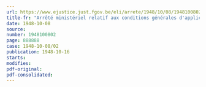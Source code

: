 ```yaml
---
url: https://www.ejustice.just.fgov.be/eli/arrete/1948/10/08/1948100802/justel
title-fr: "Arrêté ministériel relatif aux conditions générales d'application des barèmes des frets de l'Office régulateur de la navigation intérieure"
date: 1948-10-08
source:
number: 1948100802
page: 888888
case: 1948-10-08/02
publication: 1948-10-16
starts:
modifies:
pdf-original:
pdf-consolidated:
---
```


